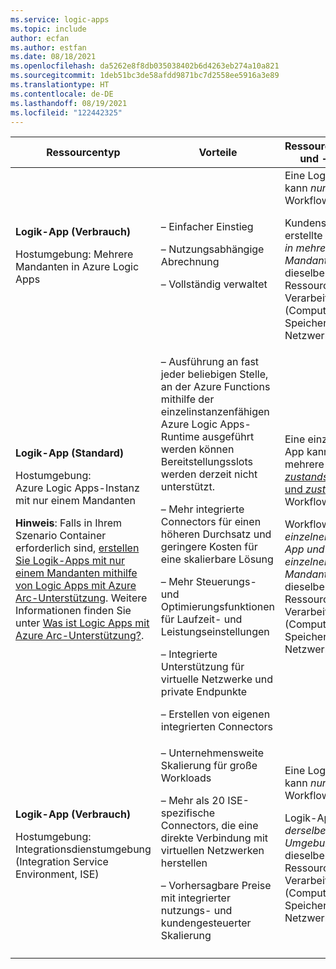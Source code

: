 ```yaml
---
ms.service: logic-apps
ms.topic: include
author: ecfan
ms.author: estfan
ms.date: 08/18/2021
ms.openlocfilehash: da5262e8f8db035038402b6d4263eb274a10a821
ms.sourcegitcommit: 1deb51bc3de58afdd9871bc7d2558ee5916a3e89
ms.translationtype: HT
ms.contentlocale: de-DE
ms.lasthandoff: 08/19/2021
ms.locfileid: "122442325"
---
```

| Ressourcentyp | Vorteile | Ressourcenfreigabe und -nutzung | [Preis- und Abrechnungsmodell](../articles/logic-apps/logic-apps-pricing.md) | [Verwaltung von Grenzwerten](../articles/logic-apps/logic-apps-limits-and-config.md) |
|---------------|----------|----------------------------|---------------------------------------------------------------------------|-----------------------------------------------------------------------------|
| **Logik-App (Verbrauch)** <p><p>Hostumgebung: Mehrere Mandanten in Azure Logic Apps | – Einfacher Einstieg <p><p>– Nutzungsabhängige Abrechnung <p><p>– Vollständig verwaltet | Eine Logik-App kann *nur einen* Workflow haben. <p><p>Kundenseitig erstellte Logik-Apps *in mehreren Mandanten* nutzen dieselben Ressourcen für die Verarbeitung (Compute), den Speicher, das Netzwerk usw. | [Verbrauch](../articles/logic-apps/logic-apps-pricing.md#consumption-pricing) (nutzungsbasierte Bezahlung) | Azure Logic Apps verwaltet die Standardwerte für diese Grenzwerte, aber Sie können einige dieser Werte ändern, wenn diese Option für einen bestimmten Grenzwert vorhanden ist. |
| **Logik-App (Standard)** <p><p>Hostumgebung: <br>Azure Logic Apps-Instanz mit nur einem Mandanten <p><p>**Hinweis**: Falls in Ihrem Szenario Container erforderlich sind, [erstellen Sie Logik-Apps mit nur einem Mandanten mithilfe von Logic Apps mit Azure Arc-Unterstützung](../articles/logic-apps/azure-arc-enabled-logic-apps-create-deploy-workflows.md). Weitere Informationen finden Sie unter [Was ist Logic Apps mit Azure Arc-Unterstützung?](../articles/logic-apps/azure-arc-enabled-logic-apps-overview.md). | – Ausführung an fast jeder beliebigen Stelle, an der Azure Functions mithilfe der einzelinstanzenfähigen Azure Logic Apps-Runtime ausgeführt werden können Bereitstellungsslots werden derzeit nicht unterstützt. <p><p>– Mehr integrierte Connectors für einen höheren Durchsatz und geringere Kosten für eine skalierbare Lösung <p><p>– Mehr Steuerungs- und Optimierungsfunktionen für Laufzeit- und Leistungseinstellungen <p><p>– Integrierte Unterstützung für virtuelle Netzwerke und private Endpunkte <p><p>– Erstellen von eigenen integrierten Connectors | Eine einzelne Logik-App kann über mehrere [*zustandsbehaftete* und *zustandslose*](../articles/logic-apps/single-tenant-overview-compare.md#stateful-stateless) Workflows verfügen. <p><p>Workflows *in einer einzelnen Logik-App und einem einzelnen Mandanten* nutzen dieselben Ressourcen für die Verarbeitung (Compute), den Speicher, das Netzwerk usw. | [Standard](../articles/logic-apps/logic-apps-pricing.md#standard-pricing), basierend auf einem Hostingplan mit einem ausgewählten Tarif <p><p>Wenn Sie *zustandsbehaftete* Workflows ausführen, die [externen Speicher](../articles/azure-functions/storage-considerations.md#storage-account-requirements) verwenden, nimmt die Azure Logic Apps-Runtime Speichertransaktionen entsprechend den [Azure Storage-Preisen](https://azure.microsoft.com/pricing/details/storage/) vor. | Sie können die Standardwerte für viele Grenzwerte basierend auf den Anforderungen Ihres Szenarios ändern. <p><p>**Wichtig**: Einige Grenzwerte haben harte Obergrenzen. In Visual Studio Code werden die Änderungen, die Sie an den Standardgrenzwerten in den Konfigurationsdateien Ihrer Logik-App-Projekte vornehmen, nicht in der Designererfahrung angezeigt. Weitere Informationen finden Sie unter [Bearbeiten von App- und Umgebungseinstellungen für Logik-Apps in einzelinstanzenfähigen Azure Logic Apps](../articles/logic-apps/edit-app-settings-host-settings.md). |
| **Logik-App (Verbrauch)** <p><p>Hostumgebung: <br>Integrationsdienstumgebung (Integration Service Environment, ISE) | – Unternehmensweite Skalierung für große Workloads <p><p>– Mehr als 20 ISE-spezifische Connectors, die eine direkte Verbindung mit virtuellen Netzwerken herstellen <p><p>– Vorhersagbare Preise mit integrierter nutzungs- und kundengesteuerter Skalierung | Eine Logik-App kann *nur einen* Workflow haben. <p><p>Logik-Apps *in derselben Umgebung* nutzen dieselben Ressourcen für die Verarbeitung (Compute), den Speicher, das Netzwerk usw. | [ISE](../articles/logic-apps/logic-apps-pricing.md#ise-pricing) (fest) | Azure Logic Apps verwaltet die Standardwerte für diese Grenzwerte, aber Sie können einige dieser Werte ändern, wenn diese Option für einen bestimmten Grenzwert vorhanden ist. |
||||||